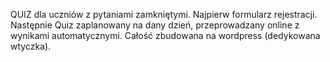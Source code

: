 QUIZ dla uczniów z pytaniami zamkniętymi. Najpierw formularz rejestracji. Następnie Quiz zaplanowany na dany dzień, przeprowadzany online z wynikami automatycznymi. Całość zbudowana na wordpress (dedykowana wtyczka).
